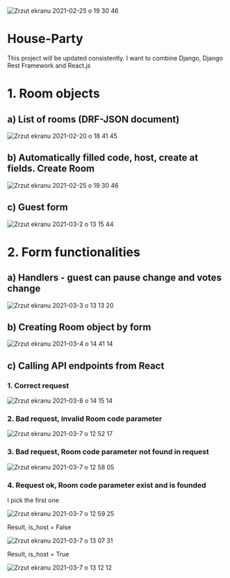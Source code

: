 ![Zrzut ekranu 2021-02-25 o 19 30 46](https://user-images.githubusercontent.com/56914063/109521785-f5ff1d00-7aad-11eb-9c70-14ec761f9713.png)
# House-Party

This project will be updated consistently. I want to combine Django, Django Rest Framework and React.js

# 1. Room objects
## a) List of rooms (DRF-JSON document)

![Zrzut ekranu 2021-02-20 o 18 41 45](https://user-images.githubusercontent.com/56914063/108603999-8ac99280-73ab-11eb-99f1-b435677095ad.png)

 ## b) Automatically filled code, host, create at fields. Create Room

![Zrzut ekranu 2021-02-25 o 19 30 46](https://user-images.githubusercontent.com/56914063/109522626-c3095900-7aae-11eb-883c-9e1cfd86f29c.png)

## c) Guest form

![Zrzut ekranu 2021-03-2 o 13 15 44](https://user-images.githubusercontent.com/56914063/109647453-98280f00-7b59-11eb-90b9-7709f4630a55.png)

# 2. Form functionalities 

## a) Handlers - guest can pause change and votes change

![Zrzut ekranu 2021-03-3 o 13 13 20](https://user-images.githubusercontent.com/56914063/109820553-66847600-7c35-11eb-8f99-bfb754067765.png)

## b) Creating Room object by form

![Zrzut ekranu 2021-03-4 o 14 41 14](https://user-images.githubusercontent.com/56914063/109973151-55e90400-7cf8-11eb-90f7-11c23125b6e1.png)

## c) Calling API endpoints from React

### 1. Correct request

![Zrzut ekranu 2021-03-8 o 14 15 14](https://user-images.githubusercontent.com/56914063/110327731-a32be500-801a-11eb-8c02-11c036d39bb1.png)

### 2. Bad request, invalid Room code parameter

![Zrzut ekranu 2021-03-7 o 12 52 17](https://user-images.githubusercontent.com/56914063/110238855-1e6e9780-7f44-11eb-9fe4-abfe4d09fbd7.png)

### 3. Bad request, Room code parameter not found in request

![Zrzut ekranu 2021-03-7 o 12 58 05](https://user-images.githubusercontent.com/56914063/110238973-c8e6ba80-7f44-11eb-9a81-7080faa6380a.png)

### 4. Request ok, Room code parameter exist and is founded

I pick the first one

![Zrzut ekranu 2021-03-7 o 12 59 25](https://user-images.githubusercontent.com/56914063/110239037-2da21500-7f45-11eb-9e43-ed90bb085599.png)

Result, is_host = False

![Zrzut ekranu 2021-03-7 o 13 07 31](https://user-images.githubusercontent.com/56914063/110239217-27f8ff00-7f46-11eb-80d4-ee6bbfb25436.png)

Result, is_host = True

![Zrzut ekranu 2021-03-7 o 13 12 12](https://user-images.githubusercontent.com/56914063/110239360-d604a900-7f46-11eb-84c3-8281f3481be3.png)









